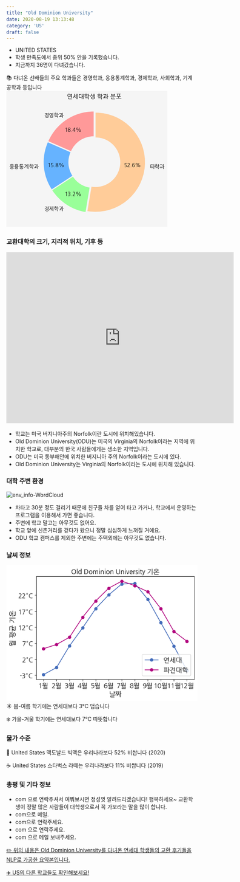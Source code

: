 ```yaml
---
title: "Old Dominion University"
date: 2020-08-19 13:13:48
category: 'US'
draft: false
---
```



* UNITED STATES
* 학생 만족도에서 중위 50% 안을 기록했습니다.
* 지금까지 36명이 다녀갔습니다. 

📚 다녀온 선배들의 주요 학과들은 경영학과, 응용통계학과, 경제학과, 사회학과, 기계공학과 등입니다
![department-info](../plots/US000137.png)
### 교환대학의 크기, 지리적 위치, 기후 등
<iframe
width="600"
height="450"
frameborder="0" style="border:0"
src="https://www.google.com/maps/embed/v1/place?key=AIzaSyC9e1AME-pVmWC4hBpFdu5S4dKzyepa3HQ&q=Old+Dominion+University&center=36.8858594,-76.3057051&zoom=14" allowfullscreen>
</iframe>

* 학교는 미국 버지니아주의 Norfolk이란 도시에 위치해있습니다.
* Old Dominion University(ODU)는 미국의 Virginia의 Norfolk이라는 지역에 위치한 학교로, 대부분의 한국 사람들에게는 생소한 지역입니다.
* ODU는 미국 동부해안에 위치한 버지니아 주의 Norfolk이라는 도시에 있다.
* Old Dominion University는 Virginia의 Norfolk이라는 도시에 위치해 있습니다.


### 대학 주변 환경

![env_info-WordCloud](../univ_wordclouds_okt/env_info/US000137_env_info_okt.png)

* 차타고 30분 정도 걸리기 때문에 친구들 차를 얻어 타고 가거나, 학교에서 운영하는 프로그램을 이용해서 가면 좋습니다.
* 주변에 학교 말고는 아무것도 없어요.
* 학교 앞에 신촌거리를 걷다가 왔으니 정말 심심하게 느껴질 거에요.
* ODU 학교 캠퍼스를 제외한 주변에는 주택외에는 아무것도 없습니다.


### 날씨 정보 
 ![temparature_US000137](../plots/weather/US000137.png)
☀️ 봄-여름 학기에는 연세대보다 3°C 덥습니다

❄️ 가을-겨울 학기에는 연세대보다 7°C 따뜻합니다
### 물가 수준 
🍔 United States 맥도날드 빅맥은 우리나라보다 52% 비쌉니다 (2020)

☕️ United States 스타벅스 라떼는 우리나라보다 11% 비쌉니다 (2019)

### 총평 및 기타 정보
* com 으로 연락주셔서 여쭤보시면 정성껏 알려드리겠습니다! 행복하세요~ 교환학생이 정말 많은 사람들이 대학생으로서 꼭 가보라는 말을 많이 합니다.
* com으로 메일.
* com으로 연락주세요.
* com 으로 연락주세요.
* com 으로 메일 보내주세요.


[✏️ 위의 내용은 Old Dominion University를 다녀온 연세대 학생들의 교환 후기들을 NLP로 가공한 요약본입니다.](http://oia.yonsei.ac.kr/partner/expReport.asp?ucode=US000137&bgbn=A)

[✈️ US의 다른 학교들도 확인해보세요!](https://yonsei-exchange.netlify.app/?category=US)
